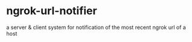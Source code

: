 # ngrok-url-notifier
a server &amp; client system for notification of the most recent ngrok url of a host

